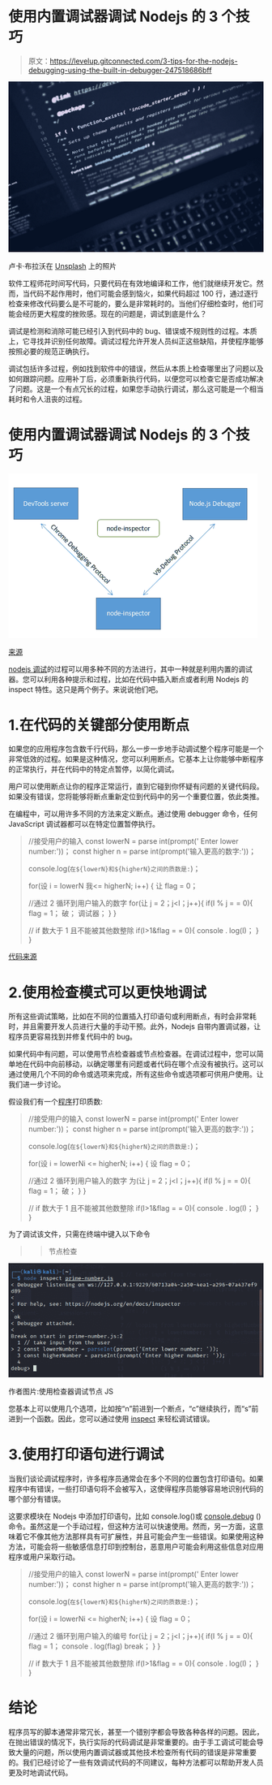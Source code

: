 # 使用内置调试器调试 Nodejs 的 3 个技巧

> 原文：<https://levelup.gitconnected.com/3-tips-for-the-nodejs-debugging-using-the-built-in-debugger-247518686bff>

![](img/340ff7236ae4e6288fd5aa8d1473179b.png)

卢卡·布拉沃在 [Unsplash](https://unsplash.com/s/photos/software-coding?utm_source=unsplash&utm_medium=referral&utm_content=creditCopyText) 上的照片

软件工程师花时间写代码，只要代码在有效地编译和工作，他们就继续开发它。然而，当代码不起作用时，他们可能会感到恼火，如果代码超过 100 行，通过逐行检查来修改代码要么是不可能的，要么是非常耗时的。当他们仔细检查时，他们可能会经历更大程度的挫败感。现在的问题是，调试到底是什么？

调试是检测和消除可能已经引入到代码中的 bug、错误或不规则性的过程。本质上，它寻找并识别任何故障。调试过程允许开发人员纠正这些缺陷，并使程序能够按照必要的规范正确执行。

调试包括许多过程，例如找到软件中的错误，然后从本质上检查哪里出了问题以及如何跟踪问题。应用补丁后，必须重新执行代码，以便您可以检查它是否成功解决了问题。这是一个有点冗长的过程，如果您手动执行调试，那么这可能是一个相当耗时和令人沮丧的过程。

# 使用内置调试器调试 Nodejs 的 3 个技巧

![](img/0994785d14842fffa61a6452b4e8c379.png)

[来源](https://blog.csdn.net/codebay118/article/details/72596929)

[nodejs 调试](https://sprkl.dev/node-js-debugging/)的过程可以用多种不同的方法进行，其中一种就是利用内置的调试器。您可以利用各种提示和过程，比如在代码中插入断点或者利用 Nodejs 的 inspect 特性。这只是两个例子。来说说他们吧。

# 1.在代码的关键部分使用断点

如果您的应用程序包含数千行代码，那么一步一步地手动调试整个程序可能是一个非常低效的过程。如果是这种情况，您可以利用断点。它基本上让你能够中断程序的正常执行，并在代码中的特定点暂停，以简化调试。

用户可以使用断点让你的程序正常运行，直到它碰到你怀疑有问题的关键代码段。如果没有错误，您将能够将断点重新定位到代码中的另一个重要位置，依此类推。

在编程中，可以用许多不同的方法来定义断点。通过使用 debugger 命令，任何 JavaScript 调试器都可以在特定位置暂停执行。

> //接受用户的输入
> const lowerN = parse int(prompt(' Enter lower number:'))；
> const higher n = parse int(prompt('输入更高的数字:'))；
> 
> console.log(`在${lowerN}和${higherN}之间的质数是:`)；
> 
> for(设 i = lowerN 我<= higherN; i++) {
> 让 flag = 0；
> 
> //通过 2 循环到用户输入的数字
> for(让 j = 2；j<I；j++){
> if(I % j = = 0){
> flag = 1；
> 破；
> 调试器；
> }
> }
> 
> // if 数大于 1 且不能被其他数整除
> if(I>1&flag = = 0){
> console . log(I)；
> }
> }

[代码来源](https://www.programiz.com/javascript/examples/prime-number-intervals)

# 2.使用检查模式可以更快地调试

所有这些调试策略，比如在不同的位置插入打印语句或利用断点，有时会非常耗时，并且需要开发人员进行大量的手动干预。此外，Nodejs 自带内置调试器，让程序员更容易找到并修复代码中的 bug。

如果代码中有问题，可以使用节点检查器或节点检查器。在调试过程中，您可以简单地在代码中向前移动，以确定哪里有问题或者代码在哪个点没有被执行。这可以通过使用几个不同的命令或选项来完成，所有这些命令或选项都可供用户使用。让我们进一步讨论。

假设我们有一个[程序](https://www.programiz.com/javascript/examples/prime-number-intervals)打印质数:

> //接受用户的输入
> const lowerN = parse int(prompt(' Enter lower number:'))；
> const higher n = parse int(prompt('输入更高的数字:'))；
> 
> console.log(`在${lowerN}和${higherN}之间的质数是:`)；
> 
> for(设 i = lowerNi <= higherN; i++) {
> 设 flag = 0；
> 
> //通过 2 循环到用户输入的数字
> 为(让 j = 2；j<I；j++){
> if(I % j = = 0){
> flag = 1；
> 破；
> }
> }
> 
> // if 数大于 1 且不能被其他数整除
> if(I>1&flag = = 0){
> console . log(I)；
> }
> }

为了调试该文件，只需在终端中键入以下命令

> >节点检查<filename></filename>

![](img/db375c5a1b01810675e65aa53ab1828f.png)

作者图片:使用检查器调试节点 JS

您基本上可以使用几个选项，比如按“n”前进到一个断点，“c”继续执行，而“s”前进到一个函数。因此，您可以通过使用 [inspect](https://nodejs.org/api/inspector.html) 来轻松调试错误。

# 3.使用打印语句进行调试

当我们谈论调试程序时，许多程序员通常会在多个不同的位置包含打印语句。如果程序中有错误，一些打印语句将不会被写入，这使得程序员能够容易地识别代码的哪个部分有错误。

这要求模块在 Nodejs 中添加打印语句，比如 console.log()或 [console.debug](https://nodejs.org/api/console.html) ()命令。虽然这是一个手动过程，但这种方法可以快速使用。然而，另一方面，这意味着它不像其他方法那样具有可扩展性，并且可能会产生一些错误。如果使用这种方法，可能会将一些敏感信息打印到控制台，恶意用户可能会利用这些信息对应用程序或用户采取行动。

> //接受用户的输入
> const lowerN = parse int(prompt(' Enter lower number:'))；
> const higher n = parse int(prompt('输入更高的数字:'))；
> 
> console.log(`在${lowerN}和${higherN}之间的质数是:`)；
> 
> for(设 i = lowerNi <= higherN; i++) {
> 设 flag = 0；
> 
> //通过 2 循环到用户输入的编号
> for(让 j = 2；j<I；j++){
> if(I % j = = 0){
> flag = 1；
> console . log(flag)
> break；
> }
> }
> 
> // if 数大于 1 且不能被其他数整除
> if(I>1&flag = = 0){
> console . log(I)；
> }
> }

# 结论

程序员写的脚本通常非常冗长，甚至一个错别字都会导致各种各样的问题。因此，在抛出错误的情况下，执行实际的代码调试是非常重要的。由于手工调试可能会导致大量的问题，所以使用内置调试器或其他技术检查所有代码的错误是非常重要的。我们已经讨论了一些有效调试代码的不同建议，每种方法都可以帮助开发人员更及时地调试代码。